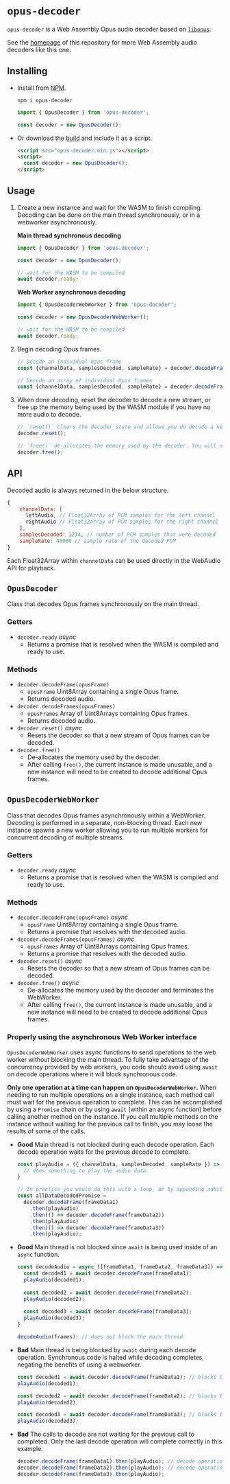 # `opus-decoder`

`opus-decoder` is a Web Assembly Opus audio decoder based on [`libopus`](https://github.com/xiph/opus).

See the [homepage](https://github.com/eshaz/wasm-audio-decoders) of this repository for more Web Assembly audio decoders like this one.

## Installing
* Install from [NPM](https://www.npmjs.com/package/opus-decoder).
  ```
  npm i opus-decoder
  ```

  ```javascript
  import { OpusDecoder } from 'opus-decoder';

  const decoder = new OpusDecoder();
  ```
 
* Or download the [build](https://github.com/eshaz/wasm-audio-decoders/tree/master/src/opus-decoder/dist) and include it as a script.
  ```html
  <script src="opus-decoder.min.js"></script>
  <script>
    const decoder = new OpusDecoder();
  </script>
  ```

## Usage

1. Create a new instance and wait for the WASM to finish compiling. Decoding can be done on the main thread synchronously, or in a webworker asynchronously.

   **Main thread synchronous decoding**
   ```javascript
   import { OpusDecoder } from 'opus-decoder';

   const decoder = new OpusDecoder();

   // wait for the WASM to be compiled
   await decoder.ready;
   ```

   **Web Worker asynchronous decoding**
   ```javascript
   import { OpusDecoderWebWorker } from 'opus-decoder';

   const decoder = new OpusDecoderWebWorker();

   // wait for the WASM to be compiled
   await decoder.ready;
   ```

1. Begin decoding Opus frames.

   ```javascript  
   // Decode an individual Opus frame
   const {channelData, samplesDecoded, sampleRate} = decoder.decodeFrame(opusFrame);
   
   // Decode an array of individual Opus frames
   const {channelData, samplesDecoded, sampleRate} = decoder.decodeFrames(opusFrameArray);
   ```

1. When done decoding, reset the decoder to decode a new stream, or free up the memory being used by the WASM module if you have no more audio to decode. 

   ```javascript
   // `reset()` clears the decoder state and allows you do decode a new stream of Opus frames.
   decoder.reset();

   // `free()` de-allocates the memory used by the decoder. You will need to create a new instance after calling `free()` to start decoding again.
   decoder.free();
   ```

## API

Decoded audio is always returned in the below structure.

```javascript
{
    channelData: [
      leftAudio, // Float32Array of PCM samples for the left channel
      rightAudio // Float32Array of PCM samples for the right channel
    ],
    samplesDecoded: 1234, // number of PCM samples that were decoded
    sampleRate: 48000 // sample rate of the decoded PCM
}
```

Each Float32Array within `channelData` can be used directly in the WebAudio API for playback.

## `OpusDecoder`

Class that decodes Opus frames synchronously on the main thread.

### Getters
* `decoder.ready` *async*
  * Returns a promise that is resolved when the WASM is compiled and ready to use.

### Methods

* `decoder.decodeFrame(opusFrame)`
  * `opusFrame` Uint8Array containing a single Opus frame.
  * Returns decoded audio.
* `decoder.decodeFrames(opusFrames)`
  * `opusFrames` Array of Uint8Arrays containing Opus frames.
  * Returns decoded audio.
* `decoder.reset()` *async*
  * Resets the decoder so that a new stream of Opus frames can be decoded.
* `decoder.free()`
  * De-allocates the memory used by the decoder.
  * After calling `free()`, the current instance is made unusable, and a new instance will need to be created to decode additional Opus frames.

## `OpusDecoderWebWorker`

Class that decodes Opus frames asynchronously within a WebWorker. Decoding is performed in a separate, non-blocking thread. Each new instance spawns a new worker allowing you to run multiple workers for concurrent decoding of multiple streams.

### Getters
* `decoder.ready` *async*
  * Returns a promise that is resolved when the WASM is compiled and ready to use.

### Methods

* `decoder.decodeFrame(opusFrame)` *async*
  * `opusFrame` Uint8Array containing a single Opus frame.
  * Returns a promise that resolves with the decoded audio.
* `decoder.decodeFrames(opusFrames)` *async*
  * `opusFrames` Array of Uint8Arrays containing Opus frames.
  * Returns a promise that resolves with the decoded audio.
* `decoder.reset()` *async*
  * Resets the decoder so that a new stream of Opus frames can be decoded.
* `decoder.free()` *async*
  * De-allocates the memory used by the decoder and terminates the WebWorker.
  * After calling `free()`, the current instance is made unusable, and a new instance will need to be created to decode additional Opus frames.

### Properly using the asynchronous Web Worker interface

`OpusDecoderWebWorker` uses async functions to send operations to the web worker without blocking the main thread. To fully take advantage of the concurrency provided by web workers, you code should avoid using `await` on decode operations where it will block synchronous code.

**Only one operation at a time can happen on `OpusDecoderWebWorker`.**
When needing to run multiple operations on a single instance, each method call must wait for the previous operation to complete. This can be accomplished by using a `Promise` chain or by using `await` (within an async function) before calling another method on the instance. If you call multiple methods on the instance without waiting for the previous call to finish, you may loose the results of some of the calls.

  * **Good** Main thread is not blocked during each decode operation. Each decode operation waits for the previous decode to complete.
    ```javascript
    const playAudio = ({ channelData, samplesDecoded, sampleRate }) => {
      // does something to play the audio data.
    }

    // In practice you would do this with a loop, or by appending additional `.then` calls to an existing promise.
    const allDataDecodedPromise = 
      decoder.decodeFrame(frameData1)
        .then(playAudio)
        .then(() => decoder.decodeFrame(frameData2))
        .then(playAudio)
        .then(() => decoder.decodeFrame(frameData3))
        .then(playAudio);
    ```
  * **Good** Main thread is not blocked since `await` is being used inside of an `async` function.
    ```javascript
    const decodeAudio = async ([frameData1, frameData2, frameData3]) => {
      const decoded1 = await decoder.decodeFrame(frameData1);
      playAudio(decoded1);
  
      const decoded2 = await decoder.decodeFrame(frameData2);
      playAudio(decoded2);
  
      const decoded3 = await decoder.decodeFrame(frameData3);
      playAudio(decoded3);
    }

    decodeAudio(frames); // does not block the main thread
    ```
  * **Bad** Main thread is being blocked by `await` during each decode operation. Synchronous code is halted while decoding completes, negating the benefits of using a webworker.
    ```javascript
    const decoded1 = await decoder.decodeFrame(frameData1); // blocks the main thread
    playAudio(decoded1);

    const decoded2 = await decoder.decodeFrame(frameData2); // blocks the main thread
    playAudio(decoded2);

    const decoded3 = await decoder.decodeFrame(frameData3); // blocks the main thread
    playAudio(decoded3);
    ```
  * **Bad** The calls to decode are not waiting for the previous call to completed. Only the last decode operation will complete correctly in this example.
    ```javascript
    decoder.decodeFrame(frameData1).then(playAudio); // decode operation will be skipped
    decoder.decodeFrame(frameData2).then(playAudio); // decode operation will be skipped
    decoder.decodeFrame(frameData3).then(playAudio);
    ```
    